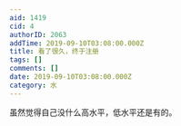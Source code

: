 ```yaml
---
aid: 1419
cid: 4
authorID: 2063
addTime: 2019-09-10T03:08:00.000Z
title: 看了很久，终于注册
tags: []
comments: []
date: 2019-09-10T03:08:00.000Z
category: 水
---
```


虽然觉得自己没什么高水平，低水平还是有的。

